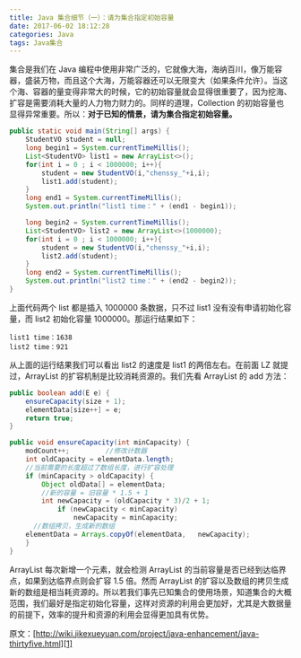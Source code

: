 ```yaml
---
title: Java 集合细节（一）：请为集合指定初始容量
date: 2017-06-02 18:12:28
categories: Java
tags: Java集合
---
```

集合是我们在 Java 编程中使用非常广泛的，它就像大海，海纳百川，像万能容器，盛装万物，而且这个大海，万能容器还可以无限变大（如果条件允许）。当这个海、容器的量变得非常大的时候，它的初始容量就会显得很重要了，因为挖海、扩容是需要消耗大量的人力物力财力的。同样的道理，Collection 的初始容量也显得异常重要。所以：**对于已知的情景，请为集合指定初始容量。**
<!--more-->
```java
public static void main(String[] args) {
    StudentVO student = null;
    long begin1 = System.currentTimeMillis();
    List<StudentVO> list1 = new ArrayList<>();
    for(int i = 0 ; i < 1000000; i++){
        student = new StudentVO(i,"chenssy_"+i,i);
        list1.add(student);
    }
    long end1 = System.currentTimeMillis();
    System.out.println("list1 time：" + (end1 - begin1));

    long begin2 = System.currentTimeMillis();
    List<StudentVO> list2 = new ArrayList<>(1000000);
    for(int i = 0 ; i < 1000000; i++){
        student = new StudentVO(i,"chenssy_"+i,i);
        list2.add(student);
    }
    long end2 = System.currentTimeMillis();
    System.out.println("list2 time：" + (end2 - begin2));
}
```
上面代码两个 list 都是插入 1000000 条数据，只不过 list1 没有没有申请初始化容量，而 list2 初始化容量 1000000。那运行结果如下：

    list1 time：1638
    list2 time：921
    
从上面的运行结果我们可以看出 list2 的速度是 list1 的两倍左右。在前面 LZ 就提过，ArrayList 的扩容机制是比较消耗资源的。我们先看 ArrayList 的 add 方法：
```java
public boolean add(E e) {  
    ensureCapacity(size + 1);   
    elementData[size++] = e;  
    return true;  
}  

public void ensureCapacity(int minCapacity) {  
    modCount++;         //修改计数器
    int oldCapacity = elementData.length;    
    //当前需要的长度超过了数组长度，进行扩容处理
    if (minCapacity > oldCapacity) {  
        Object oldData[] = elementData;  
        //新的容量 = 旧容量 * 1.5 + 1
        int newCapacity = (oldCapacity * 3)/2 + 1;  
            if (newCapacity < minCapacity)  
                newCapacity = minCapacity;  
      //数组拷贝，生成新的数组 
    elementData = Arrays.copyOf(elementData,   newCapacity);  
    }  
}
```
ArrayList 每次新增一个元素，就会检测 ArrayList 的当前容量是否已经到达临界点，如果到达临界点则会扩容 1.5 倍。然而 ArrayList 的扩容以及数组的拷贝生成新的数组是相当耗资源的。所以若我们事先已知集合的使用场景，知道集合的大概范围，我们最好是指定初始化容量，这样对资源的利用会更加好，尤其是大数据量的前提下，效率的提升和资源的利用会显得更加具有优势。

原文：[http://wiki.jikexueyuan.com/project/java-enhancement/java-thirtyfive.html][1]


  [1]: http://wiki.jikexueyuan.com/project/java-enhancement/java-thirtyfive.html
